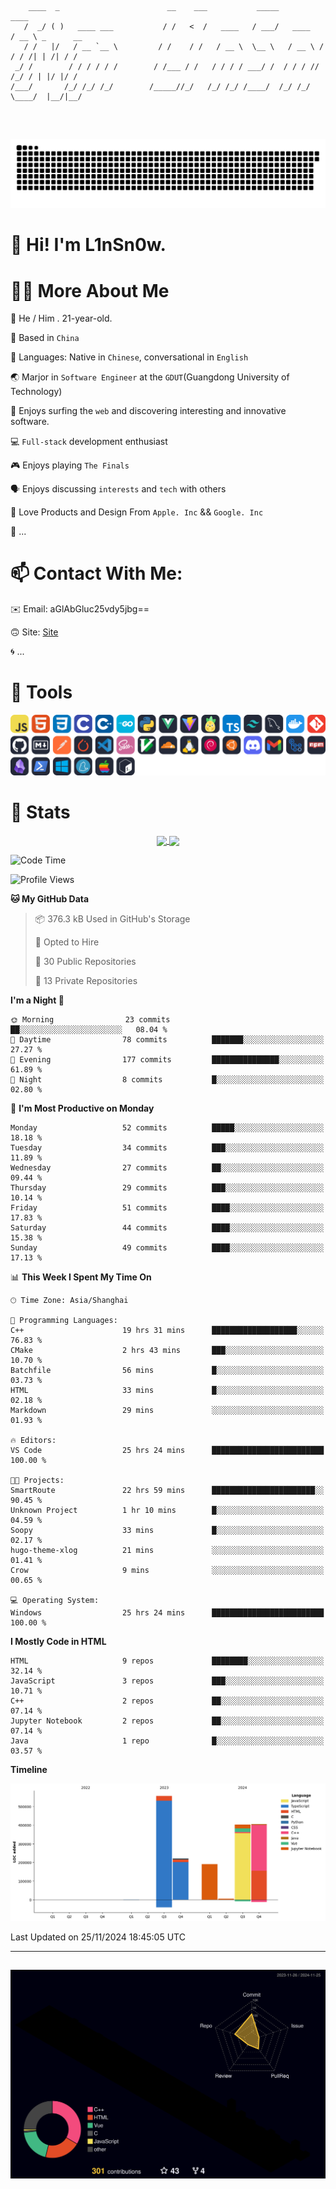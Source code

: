 ```

    ____  _                        __    ___           _____           ____           
   /  _/ ( )   ____ ___           / /   <  /   ____   / ___/   ____   / __ \ _      __
   / /   |/   / __ `__ \         / /    / /   / __ \  \__ \   / __ \ / / / /| | /| / /
 _/ /        / / / / / /        / /___ / /   / / / / ___/ /  / / / // /_/ / | |/ |/ / 
/___/       /_/ /_/ /_/        /_____//_/   /_/ /_/ /____/  /_/ /_/ \____/  |__/|__/  
                                                                                      
                                          

```
##
![](https://raw.githubusercontent.com/lin-snow/lin-snow/output/github-contribution-grid-snake-dark.svg)

# 👋 Hi! I'm L1nSn0w.

# 👨‍💻 More About Me

🤠 He / Him . 21-year-old.

🎈 Based in `China`
  
🤔 Languages: Native in `Chinese`, conversational in `English`

🌏 Marjor in `Software Engineer` at the `GDUT`(Guangdong University of Technology)

🛟 Enjoys surfing the `web` and discovering interesting and innovative software.

💻 `Full-stack` development enthusiast

🎮 Enjoys playing `The Finals`

🗣️ Enjoys discussing `interests` and `tech` with others

👾 Love Products and Design From `Apple. Inc` && `Google. Inc`  

🤪 ...

# 📫 Contact With Me:

✉️ Email: aGlAbGluc25vdy5jbg==

🙃 Site: [Site](https://linsnow.cn)

🌀 ...

# 🔮 Tools
![My Tools](./icons/tools.svg)

<!-- ![My Skills](https://skillicons.dev/icons?i=js,html,css,c,cpp,go,py,vue,vite,pinia,ts,tailwind,mysql,docker,git,github,md,postman,pytorch,vscode,sass,vim,cloudflare,linux,debian,ubuntu,discord,gmail,githubactions,npm,obsidian,powershell,windows,yarn,apple,bash) -->

<!-- 
<img src="./icons/github-mark.svg" width="50"  alt="Github"> <img src="./icons/vscode.svg" width="50" alt="VScode"> <img src="./icons/obsidian-logo-gradient.svg" width="50" alt="Obsidian"> <img src="./icons/Windows_logo_-_2021.svg.png" width="50" alt="Windows 11"> <img src="./icons/postman-icon.png" width="50" alt="POSTMAN"> <img src="./icons/Git-Icon-1788C.png" width="50" alt="Git"> ... -->

# 🍟 Stats

<div style="text-align: center;">
    <a href="https://github.com/lin-snow">
        <img align="center" src="https://githubstat.linsnow.cn/api/top-langs/?username=lin-snow&layout=compact" />
    </a>
    <a href="https://github.com/lin-snow">
        <img align="center" src="https://githubstat.linsnow.cn/api?username=lin-snow&count_private=true&show_icons=true&theme=ambient_gradient" />
    </a>
</div>

<!--START_SECTION:waka-->
![Code Time](http://img.shields.io/badge/Code%20Time-240%20hrs%204%20mins-blue)

![Profile Views](http://img.shields.io/badge/Profile%20Views-14-blue)

**🐱 My GitHub Data** 

> 📦 376.3 kB Used in GitHub's Storage 
 > 
> 💼 Opted to Hire
 > 
> 📜 30 Public Repositories 
 > 
> 🔑 13 Private Repositories 
 > 
**I'm a Night 🦉** 

```text
🌞 Morning                23 commits          ██░░░░░░░░░░░░░░░░░░░░░░░   08.04 % 
🌆 Daytime                78 commits          ███████░░░░░░░░░░░░░░░░░░   27.27 % 
🌃 Evening                177 commits         ███████████████░░░░░░░░░░   61.89 % 
🌙 Night                  8 commits           █░░░░░░░░░░░░░░░░░░░░░░░░   02.80 % 
```
📅 **I'm Most Productive on Monday** 

```text
Monday                   52 commits          █████░░░░░░░░░░░░░░░░░░░░   18.18 % 
Tuesday                  34 commits          ███░░░░░░░░░░░░░░░░░░░░░░   11.89 % 
Wednesday                27 commits          ██░░░░░░░░░░░░░░░░░░░░░░░   09.44 % 
Thursday                 29 commits          ███░░░░░░░░░░░░░░░░░░░░░░   10.14 % 
Friday                   51 commits          ████░░░░░░░░░░░░░░░░░░░░░   17.83 % 
Saturday                 44 commits          ████░░░░░░░░░░░░░░░░░░░░░   15.38 % 
Sunday                   49 commits          ████░░░░░░░░░░░░░░░░░░░░░   17.13 % 
```


📊 **This Week I Spent My Time On** 

```text
🕑︎ Time Zone: Asia/Shanghai

💬 Programming Languages: 
C++                      19 hrs 31 mins      ███████████████████░░░░░░   76.83 % 
CMake                    2 hrs 43 mins       ███░░░░░░░░░░░░░░░░░░░░░░   10.70 % 
Batchfile                56 mins             █░░░░░░░░░░░░░░░░░░░░░░░░   03.73 % 
HTML                     33 mins             █░░░░░░░░░░░░░░░░░░░░░░░░   02.18 % 
Markdown                 29 mins             ░░░░░░░░░░░░░░░░░░░░░░░░░   01.93 % 

🔥 Editors: 
VS Code                  25 hrs 24 mins      █████████████████████████   100.00 % 

🐱‍💻 Projects: 
SmartRoute               22 hrs 59 mins      ███████████████████████░░   90.45 % 
Unknown Project          1 hr 10 mins        █░░░░░░░░░░░░░░░░░░░░░░░░   04.59 % 
Soopy                    33 mins             █░░░░░░░░░░░░░░░░░░░░░░░░   02.17 % 
hugo-theme-xlog          21 mins             ░░░░░░░░░░░░░░░░░░░░░░░░░   01.41 % 
Crow                     9 mins              ░░░░░░░░░░░░░░░░░░░░░░░░░   00.65 % 

💻 Operating System: 
Windows                  25 hrs 24 mins      █████████████████████████   100.00 % 
```

**I Mostly Code in HTML** 

```text
HTML                     9 repos             ████████░░░░░░░░░░░░░░░░░   32.14 % 
JavaScript               3 repos             ███░░░░░░░░░░░░░░░░░░░░░░   10.71 % 
C++                      2 repos             ██░░░░░░░░░░░░░░░░░░░░░░░   07.14 % 
Jupyter Notebook         2 repos             ██░░░░░░░░░░░░░░░░░░░░░░░   07.14 % 
Java                     1 repo              █░░░░░░░░░░░░░░░░░░░░░░░░   03.57 % 
```



**Timeline**

![Lines of Code chart](https://raw.githubusercontent.com/lin-snow/lin-snow/main/assets/bar_graph.png)


 Last Updated on 25/11/2024 18:45:05 UTC
<!--END_SECTION:waka-->



---
##
![](./profile-3d-contrib/profile-night-rainbow.svg)
